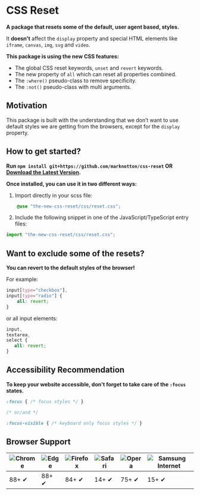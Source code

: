 # CSS Reset
**A package that resets some of the default, user agent based, styles.**

It **doesn't** affect the `display` property and special HTML elements like ```iframe```, ```canvas```, ```img```, ```svg``` and ```video```.

**This package is using the new CSS features:**
- The global CSS reset keywords, `unset` and `revert` keywords.
- The new property of `all` which can reset all properties combined.
- The ```:where()``` pseudo-class to remove specificity.
- The ```:not()``` pseudo-class with multi arguments.

## Motivation
This package is built with the understanding that we don’t want to use default styles we are getting from the browsers, except for the `display` property.

## How to get started?
**Run ```npm install git+https://github.com/marknotton/css-reset``` OR [Download the Latest Version](https://raw.githubusercontent.com/marknotton/css-reset/main/css/reset.css).**

**Once installed, you can use it in two different ways:**

1) Import directly in your scss file:
```css
    @use "the-new-css-reset/css/reset.css";
```

2) Include the following snippet in one of the JavaScript/TypeScript entry files:
```js
import "the-new-css-reset/css/reset.css";
```

## Want to exclude some of the resets?

**You can revert to the default styles of the browser!**

For example:


```css
input[type="checkbox"],
input[type="radio"] {
    all: revert;
}
 ```
 
 or all input elements:
 ```css
 input,
 textarea,
 select {
    all: revert;
 }
 ```

## Accessibility Recommendation

**To keep your website accessible, don't forget to take care of the ```:focus``` states.**
```css
:focus { /* focus styles */ }

/* or/and */

:focus-visible { /* keyboard only focus styles */ }
```

## Browser Support

![Chrome](https://raw.githubusercontent.com/alrra/browser-logos/master/src/chrome/chrome_48x48.png) | ![Edge](https://raw.githubusercontent.com/alrra/browser-logos/master/src/edge/edge_48x48.png) | ![Firefox](https://raw.githubusercontent.com/alrra/browser-logos/master/src/firefox/firefox_48x48.png) | ![Safari](https://raw.githubusercontent.com/alrra/browser-logos/master/src/safari/safari_48x48.png) | ![Opera](https://raw.githubusercontent.com/alrra/browser-logos/master/src/opera/opera_48x48.png) | ![Samsung Internet](https://raw.githubusercontent.com/alrra/browser-logos/master/src/samsung-internet/samsung-internet_48x48.png)
--- | --- | --- | --- | --- | --- |
88+ ✔ | 88+ ✔ | 84+ ✔ | 14+ ✔ | 75+ ✔ | 15+ ✔ |
